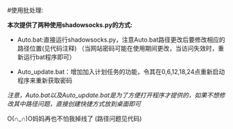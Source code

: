 #使用批处理:

**本次提供了两种使用shadowsocks.py的方式:**

* Auto.bat:直接运行shadowsocks.py，注意Auto.bat路径更改后要修改相应的路径位置(见代码注释)
        （当网站密码可能在使用期间更改，当访问失效时，重新运行bat程序即可）  

* Auto_update.bat：增加加入计划任务的功能，令其在0,6,12,18,24点重新启动程序来重新获取密码   
    
*注意，Auto.bat以及Auto_update.bat是为了方便打开程序才提供的，如果不想修改其中路径问题，直接创建快捷方式放到桌面即可*

O(∩_∩)O妈妈再也不怕我掉线了    (路径问题见代码)